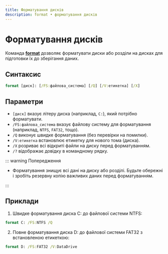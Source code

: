 ```yaml
---
title: Форматування дисків
description: format • форматування дисків
---
```


# Форматування дисків

Команда **[format](https://docs.microsoft.com/en-us/windows-server/administration/windows-commands/format 'Microsoft Dosc')** дозволяє форматувати диски або розділи на дисках для підготовки їх до зберігання даних.

## Синтаксис

```cmd
format [диск]: [/FS:файлова_система] [/Q] [/V:етикетка] [/X]
```

## Параметри

- `[диск]` вказує літеру диска (наприклад, `C:`), який потрібно форматувати.
- `/FS:файлова_система` вказує файлову систему для форматування (наприклад, `NTFS`, `FAT32`, тощо).
- `/Q` виконує швидке форматування (без перевірки на помилки).
- `/V:етикетка` встановлює етикетку для нового тома (диска).
- `/X` розриває всі відкриті файли на диску перед форматуванням.
- `/?` відображає довідку в командному рядку.

::: warning Попередження

- Форматування знищує всі дані на диску або розділі. Будьте обережні і зробіть резервну копію важливих даних перед форматуванням.

:::

## Приклади

1. Швидке форматування диска C: до файлової системи NTFS:

```cmd
format C: /FS:NTFS /Q
```

2. Повне форматування диска D: до файлової системи FAT32 з встановленою етикеткою:

```cmd
format D: /FS:FAT32 /V:DataDrive
```
